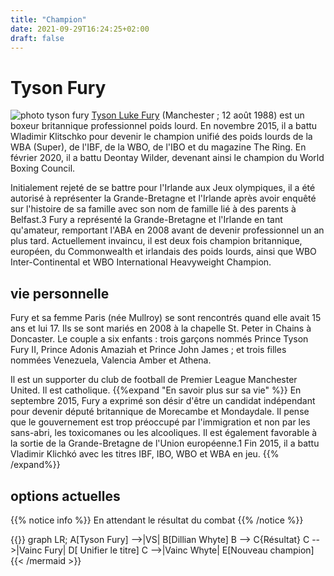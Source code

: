 ```yaml
---
title: "Champion"
date: 2021-09-29T16:24:25+02:00
draft: false
---
```

# Tyson Fury

![photo tyson fury](/images/tyson.jpg)
[Tyson Luke Fury](https://es.wikipedia.org/wiki/Tyson_Fury) (Manchester ; 12 août 1988) est un boxeur britannique professionnel poids lourd. En novembre 2015, il a battu Wladimir Klitschko pour devenir le champion unifié des poids lourds de la WBA (Super), de l'IBF, de la WBO, de l'IBO et du magazine The Ring. En février 2020, il a battu Deontay Wilder, devenant ainsi le champion du World Boxing Council.

Initialement rejeté de se battre pour l'Irlande aux Jeux olympiques, il a été autorisé à représenter la Grande-Bretagne et l'Irlande après avoir enquêté sur l'histoire de sa famille avec son nom de famille lié à des parents à Belfast.3 Fury a représenté la Grande-Bretagne et l'Irlande en tant qu'amateur, remportant l'ABA en 2008 avant de devenir professionnel un an plus tard. Actuellement invaincu, il est deux fois champion britannique, européen, du Commonwealth et irlandais des poids lourds, ainsi que WBO Inter-Continental et WBO International Heavyweight Champion.

## vie personnelle

Fury et sa femme Paris (née Mullroy) se sont rencontrés quand elle avait 15 ans et lui 17. Ils se sont mariés en 2008 à la chapelle St. Peter in Chains à Doncaster. Le couple a six enfants : trois garçons nommés Prince Tyson Fury II, Prince Adonis Amaziah et Prince John James ; et trois filles nommées Venezuela, Valencia Amber et Athena.

Il est un supporter du club de football de Premier League Manchester United. Il est catholique.
{{%expand "En savoir plus sur sa vie" %}} En septembre 2015, Fury a exprimé son désir d'être un candidat indépendant pour devenir député britannique de Morecambe et Mondaydale. Il pense que le gouvernement est trop préoccupé par l'immigration et non par les sans-abri, les toxicomanes ou les alcooliques. Il est également favorable à la sortie de la Grande-Bretagne de l'Union européenne.1 Fin 2015, il a battu Vladimir Klichkó avec les titres IBF, IBO, WBO et WBA en jeu. {{% /expand%}}

## options actuelles

{{% notice info %}}
En attendant le résultat du combat
{{% /notice %}}

{{<mermaid align="left">}}
graph LR;
    A[Tyson Fury] -->|VS| B[Dillian Whyte]
    B --> C{Résultat}
    C -->|Vainc Fury| D[ Unifier le titre]
    C -->|Vainc Whyte| E[Nouveau champion]
{{< /mermaid >}}



